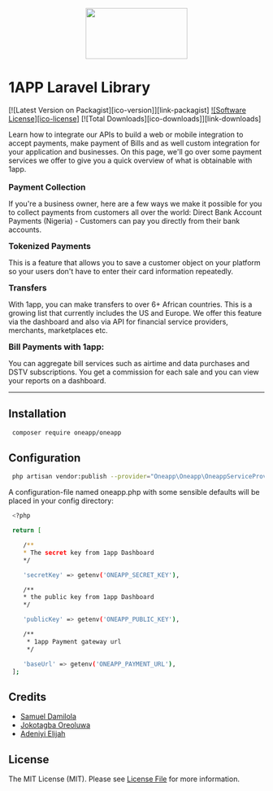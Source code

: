<br>
<div style="margin:0 auto!important;text-align: center">
<img style="width:200px; height: 100px" src="https://new.1app.online/img/1appnewlogo.8e95dfd0.png">
</div>

# 1APP Laravel Library
[![Latest Version on Packagist][ico-version]][link-packagist]
[![Software License][ico-license]](LICENSE.md)
[![Total Downloads][ico-downloads]][link-downloads]

Learn how to integrate our APIs to build a web or mobile integration to accept payments, make payment of Bills and as well custom integration for your application and businesses.
On this page, we'll go over some  payment services we offer to give you a quick overview of what is obtainable with 1app.
<br><br>
<b style='font-size:16px'>Payment Collection</b>
<p>
If you're a business owner, here are a few ways we make it possible for you to collect payments from customers all over the world:
Direct Bank Account Payments (Nigeria) - Customers can pay you directly from their bank accounts.
</p>
<b style='font-size:16px'>Tokenized Payments</b>
<p>This is a feature that allows you to save a customer object on your platform so your users don't have to enter their card information repeatedly.
</p>
<b style='font-size:16px'>Transfers</b>
<p>With 1app, you can make transfers to over 6+ African countries. This is a growing list that currently includes the US and Europe. We offer this feature via the dashboard and also via API for financial service providers, merchants, marketplaces etc.
</p>
<b style='font-size:16px'>Bill Payments with 1app:</b>
<p>You can aggregate bill services such as airtime and data purchases and DSTV subscriptions. You get a commission for each sale and you can view your reports on a dashboard.
</p>

 <hr>

## Installation

```sh
 composer require oneapp/oneapp
```


## Configuration

```sh
 php artisan vendor:publish --provider="Oneapp\Oneapp\OneappServiceProvider"
```
A configuration-file named oneapp.php with some sensible defaults will be placed in your config directory:

```sh
 <?php 

 return [

    /**
    * The secret key from 1app Dashboard
    */

    'secretKey' => getenv('ONEAPP_SECRET_KEY'),

    /**
    * the public key from 1app Dashboard
    */

    'publicKey' => getenv('ONEAPP_PUBLIC_KEY'),

    /**
     * 1app Payment gateway url
     */

    'baseUrl' => getenv('ONEAPP_PAYMENT_URL'),
 ];
```

## Credits

-   [Samuel Damilola](https://github.com/odevlab)
-   [Jokotagba Oreoluwa](https://github.com/kvngjokes)
-   [Adeniyi Elijah](https://github.com/elieonline)

## License

The MIT License (MIT). Please see [License File](LICENSE.md) for more information.
